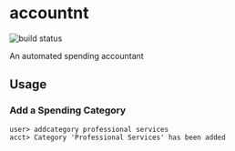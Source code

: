 # accountnt

![build status][1]

An automated spending accountant

## Usage

### Add a Spending Category

    user> addcategory professional services
    acct> Category 'Professional Services' has been added

[1]: https://circleci.com/gh/krmboya/accountnt.svg?style=shield&circle-token=:circle-token
